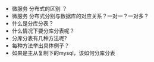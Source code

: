 * 微服务 分布式的区别 ？
* 微服务 分布式分别与数据库的对应关系？一对一？一对多？
* 什么是分库分表？ 
* 什么情况下要分库分表呢？
* 分库分表有几种方法呢? 
* 每种方法举出具体例子？
* 如果是主从复制下的mysql，该如何分库分表

